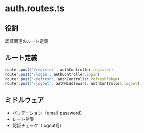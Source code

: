 # auth.routes.ts

## 役割
認証関連のルート定義

## ルート定義
```typescript
router.post('/register', authController.register)
router.post('/login', authController.login)
router.post('/refresh', authController.refreshToken)
router.post('/logout', authMiddleware, authController.logout)
```

## ミドルウェア
- バリデーション（email, password）
- レート制限
- 認証チェック（logout用）